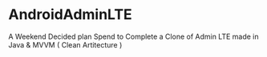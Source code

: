 # AndroidAdminLTE
A Weekend  Decided plan Spend to Complete a Clone of Admin LTE made in Java &amp; MVVM ( Clean Artitecture )
